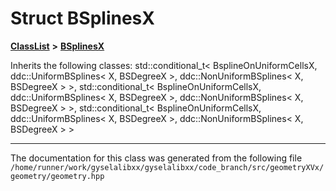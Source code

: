 

# Struct BSplinesX



[**ClassList**](annotated.md) **>** [**BSplinesX**](structBSplinesX.md)








Inherits the following classes: std::conditional_t< BsplineOnUniformCellsX, ddc::UniformBSplines< X, BSDegreeX >, ddc::NonUniformBSplines< X, BSDegreeX > >,  std::conditional_t< BsplineOnUniformCellsX, ddc::UniformBSplines< X, BSDegreeX >, ddc::NonUniformBSplines< X, BSDegreeX > >,  std::conditional_t< BsplineOnUniformCellsX, ddc::UniformBSplines< X, BSDegreeX >, ddc::NonUniformBSplines< X, BSDegreeX > >































































------------------------------
The documentation for this class was generated from the following file `/home/runner/work/gyselalibxx/gyselalibxx/code_branch/src/geometryXVx/geometry/geometry.hpp`

